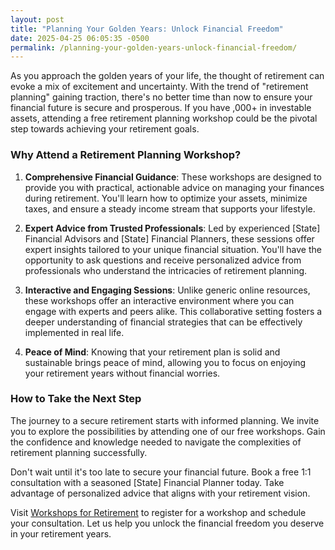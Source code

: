 ```yaml
---
layout: post
title: "Planning Your Golden Years: Unlock Financial Freedom"
date: 2025-04-25 06:05:35 -0500
permalink: /planning-your-golden-years-unlock-financial-freedom/
---
```



As you approach the golden years of your life, the thought of retirement can evoke a mix of excitement and uncertainty. With the trend of "retirement planning" gaining traction, there's no better time than now to ensure your financial future is secure and prosperous. If you have ,000+ in investable assets, attending a free retirement planning workshop could be the pivotal step towards achieving your retirement goals.

### Why Attend a Retirement Planning Workshop?

1. **Comprehensive Financial Guidance**: These workshops are designed to provide you with practical, actionable advice on managing your finances during retirement. You'll learn how to optimize your assets, minimize taxes, and ensure a steady income stream that supports your lifestyle.

2. **Expert Advice from Trusted Professionals**: Led by experienced [State] Financial Advisors and [State] Financial Planners, these sessions offer expert insights tailored to your unique financial situation. You'll have the opportunity to ask questions and receive personalized advice from professionals who understand the intricacies of retirement planning.

3. **Interactive and Engaging Sessions**: Unlike generic online resources, these workshops offer an interactive environment where you can engage with experts and peers alike. This collaborative setting fosters a deeper understanding of financial strategies that can be effectively implemented in real life.

4. **Peace of Mind**: Knowing that your retirement plan is solid and sustainable brings peace of mind, allowing you to focus on enjoying your retirement years without financial worries.

### How to Take the Next Step

The journey to a secure retirement starts with informed planning. We invite you to explore the possibilities by attending one of our free workshops. Gain the confidence and knowledge needed to navigate the complexities of retirement planning successfully.

Don't wait until it's too late to secure your financial future. Book a free 1:1 consultation with a seasoned [State] Financial Planner today. Take advantage of personalized advice that aligns with your retirement vision.

Visit [Workshops for Retirement](https://workshopsforretirement.com) to register for a workshop and schedule your consultation. Let us help you unlock the financial freedom you deserve in your retirement years.